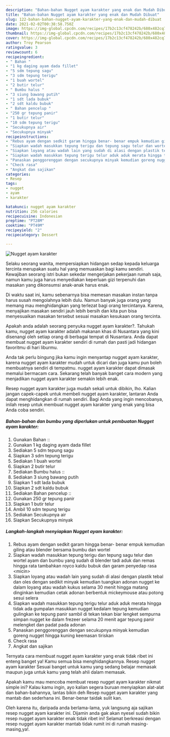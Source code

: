 ```yaml
---
description: "Bahan-bahan Nugget ayam karakter yang enak dan Mudah Dibuat"
title: "Bahan-bahan Nugget ayam karakter yang enak dan Mudah Dibuat"
slug: 122-bahan-bahan-nugget-ayam-karakter-yang-enak-dan-mudah-dibuat
date: 2021-02-02T00:38:58.750Z
image: https://img-global.cpcdn.com/recipes/17b2c13cf478242b/680x482cq70/nugget-ayam-karakter-foto-resep-utama.jpg
thumbnail: https://img-global.cpcdn.com/recipes/17b2c13cf478242b/680x482cq70/nugget-ayam-karakter-foto-resep-utama.jpg
cover: https://img-global.cpcdn.com/recipes/17b2c13cf478242b/680x482cq70/nugget-ayam-karakter-foto-resep-utama.jpg
author: Troy Pearson
ratingvalue: 3
reviewcount: 6
recipeingredient:
- " Bahan "
- "1 kg daging ayam dada fillet"
- "5 sdm tepung sagu"
- "3 sdm tepung terigu"
- "1 buah wortel"
- "2 butir telur"
- " Bumbu halus "
- "3 siung bawang putih"
- "1 sdt lada bubuk"
- "2 sdt kaldu bubuk"
- " Bahan pencelup "
- "250 gr tepung panir"
- "1 butir telur"
- "10 sdm tepung terigu"
- "Secukupnya air"
- "Secukupnya minyak"
recipeinstructions:
- "Rebus ayam dengan sedkit garam hingga benar- benar empuk kemudian giling atau blender bersama bumbu dan wortel"
- "Siapkan wadah masukkan tepung terigu dan tepung sagu telur dan wortel ayam dan bumbu yang sudah di blender tadi aduk dan remas hingga rata tambahkan royco kaldu bubuk dan garam penyedap rasa &lt;micin&gt;"
- "Siapkan loyang atau wadah lain yang sudah di alasi dengan plastik tebal dan oles dengan sedikit minyak kemudian tuangkan adonan nugget ke dalam loyang atau wadah kukus selama 30 menit hingga matang dinginkan kemudian cetak adonan berbentuk mickeymouse atau potong sesui selera"
- "Siapkan wadah masukkan tepung terigu telur aduk aduk merata hingga tidak ada gumpalan masukkan nugget kedalam tepung kemudian gulingkan ke tepung panir sambil di tekan tekan biar lengket sempurna simpan nugget ke dalam frezeer selama 20 menit agar tepung panir melengket dan padat pada adonan"
- "Panaskan penggorenggan dengan secukupnya minyak kemudian goreng nugget hingga kuning keemasan tiriskan"
- "Check rasa"
- "Angkat dan sajikan"
categories:
- Resep
tags:
- nugget
- ayam
- karakter

katakunci: nugget ayam karakter 
nutrition: 256 calories
recipecuisine: Indonesian
preptime: "PT28M"
cooktime: "PT49M"
recipeyield: "2"
recipecategory: Dessert

---
```



![Nugget ayam karakter](https://img-global.cpcdn.com/recipes/17b2c13cf478242b/680x482cq70/nugget-ayam-karakter-foto-resep-utama.jpg)

Selaku seorang wanita, mempersiapkan hidangan sedap kepada keluarga tercinta merupakan suatu hal yang memuaskan bagi kamu sendiri. Kewajiban seorang istri bukan sekedar mengerjakan pekerjaan rumah saja, namun kamu juga harus menyediakan keperluan gizi terpenuhi dan masakan yang dikonsumsi anak-anak harus enak.

Di waktu  saat ini, kamu sebenarnya bisa memesan masakan instan tanpa harus susah mengolahnya lebih dulu. Namun banyak juga orang yang memang mau menghidangkan yang terlezat bagi orang tercintanya. Karena, menyajikan masakan sendiri jauh lebih bersih dan kita pun bisa menyesuaikan masakan tersebut sesuai masakan kesukaan orang tercinta. 



Apakah anda adalah seorang penyuka nugget ayam karakter?. Tahukah kamu, nugget ayam karakter adalah makanan khas di Nusantara yang kini disenangi oleh setiap orang di berbagai tempat di Nusantara. Anda dapat membuat nugget ayam karakter sendiri di rumah dan pasti jadi hidangan favoritmu di hari liburmu.

Anda tak perlu bingung jika kamu ingin menyantap nugget ayam karakter, karena nugget ayam karakter mudah untuk dicari dan juga kamu pun boleh membuatnya sendiri di tempatmu. nugget ayam karakter dapat dimasak memalui bermacam cara. Sekarang telah banyak banget cara modern yang menjadikan nugget ayam karakter semakin lebih enak.

Resep nugget ayam karakter juga mudah sekali untuk dibikin, lho. Kalian jangan capek-capek untuk membeli nugget ayam karakter, lantaran Anda dapat menghidangkan di rumah sendiri. Bagi Anda yang ingin mencobanya, inilah resep untuk membuat nugget ayam karakter yang enak yang bisa Anda coba sendiri.

<!--inarticleads1-->

##### Bahan-bahan dan bumbu yang diperlukan untuk pembuatan Nugget ayam karakter:

1. Gunakan  Bahan ::
1. Gunakan 1 kg daging ayam dada fillet
1. Sediakan 5 sdm tepung sagu
1. Siapkan 3 sdm tepung terigu
1. Sediakan 1 buah wortel
1. Siapkan 2 butir telur
1. Sediakan  Bumbu halus ::
1. Sediakan 3 siung bawang putih
1. Siapkan 1 sdt lada bubuk
1. Siapkan 2 sdt kaldu bubuk
1. Sediakan  Bahan pencelup ::
1. Gunakan 250 gr tepung panir
1. Siapkan 1 butir telur
1. Ambil 10 sdm tepung terigu
1. Sediakan Secukupnya air
1. Siapkan Secukupnya minyak




<!--inarticleads2-->

##### Langkah-langkah menyiapkan Nugget ayam karakter:

1. Rebus ayam dengan sedkit garam hingga benar- benar empuk kemudian giling atau blender bersama bumbu dan wortel
1. Siapkan wadah masukkan tepung terigu dan tepung sagu telur dan wortel ayam dan bumbu yang sudah di blender tadi aduk dan remas hingga rata tambahkan royco kaldu bubuk dan garam penyedap rasa &lt;micin&gt;
1. Siapkan loyang atau wadah lain yang sudah di alasi dengan plastik tebal dan oles dengan sedikit minyak kemudian tuangkan adonan nugget ke dalam loyang atau wadah kukus selama 30 menit hingga matang dinginkan kemudian cetak adonan berbentuk mickeymouse atau potong sesui selera
1. Siapkan wadah masukkan tepung terigu telur aduk aduk merata hingga tidak ada gumpalan masukkan nugget kedalam tepung kemudian gulingkan ke tepung panir sambil di tekan tekan biar lengket sempurna simpan nugget ke dalam frezeer selama 20 menit agar tepung panir melengket dan padat pada adonan
1. Panaskan penggorenggan dengan secukupnya minyak kemudian goreng nugget hingga kuning keemasan tiriskan
1. Check rasa
1. Angkat dan sajikan




Ternyata cara membuat nugget ayam karakter yang enak tidak ribet ini enteng banget ya! Kamu semua bisa menghidangkannya. Resep nugget ayam karakter Sesuai banget untuk kamu yang sedang belajar memasak maupun juga untuk kamu yang telah ahli dalam memasak.

Apakah kamu mau mencoba membuat resep nugget ayam karakter nikmat simple ini? Kalau kamu ingin, ayo kalian segera buruan menyiapkan alat-alat dan bahan-bahannya, lantas bikin deh Resep nugget ayam karakter yang mantab dan sederhana ini. Benar-benar taidak sulit kan. 

Oleh karena itu, daripada anda berlama-lama, yuk langsung aja sajikan resep nugget ayam karakter ini. Dijamin anda gak akan nyesel sudah bikin resep nugget ayam karakter enak tidak ribet ini! Selamat berkreasi dengan resep nugget ayam karakter mantab tidak rumit ini di rumah masing-masing,ya!.

